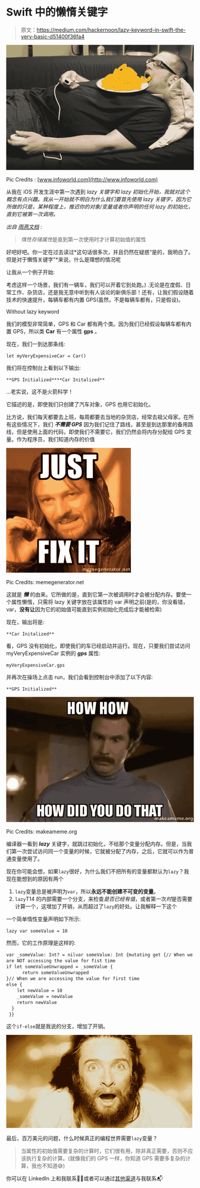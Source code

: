 # Swift 中的懒惰关键字

> 原文：<https://medium.com/hackernoon/lazy-keyword-in-swift-the-very-basic-d51400f36fa4>

![](img/53e13db06274dceea2e080e3f37e9ac2.png)

Pic Credits : [www.infoworld.com](http://www.infoworld.com)

从我在 iOS 开发生涯中第一次遇到 *lazy 关键字和 lazy 初始化开始，我就对这个概念有点兴趣。我从一开始就不明白为什么我们要首先使用 lazy 关键字，因为它所做的只是，某种程度上，推迟你的对象/变量或者你声明的任何 lazy 的初始化，直到它被第一次调用。*

*出自* [*雨燕文档*](https://swift.org/documentation/) *:*

> *惰性存储属性*是直到第一次使用时才计算初始值的属性

好吧好吧。你一定在过去读过*这句话很多次，并且仍然在疑惑“是的，我明白了。但是对于懒惰关键字"*来说，什么是理想的情况呢

让我从一个例子开始:

考虑这样一个场景，我们有一辆车，我们可以开着它到处跑。) .无论是在度假、日常工作、杂货店，还是我无意中听到有人谈论的新俱乐部！还有，让我们假设随着技术的快速提升，每辆车都有内置 GPS(虽然，不是每辆车都有，只是假设)。

Without lazy keyword

我们的模型非常简单，GPS 和 Car 都有两个类。因为我们已经假设每辆车都有内置 GPS，所以类 **Car** 有一个属性 **gps** 。

现在，我们一到达那条线:

```
let myVeryExpensiveCar = Car()
```

我们将在控制台上看到以下输出:

```
**GPS Initialized****Car Initalized**
```

…老实说，这不是火箭科学！

它描述的是，即使我们只创建了汽车对象，GPS 也用它初始化。

比方说，我们每天都要去上班，每周都要去当地的杂货店，经常去祖父母家。在所有这些情况下，我们 ***不需要 GPS*** 因为我们记住了路线，甚至是到达那里的备用路线，但是使用上面的代码，即使我们不需要它，我们仍然会将内存分配给 GPS 变量。作为程序员，我们知道内存的价值

![](img/5f060d92b694a46b3d8cb7bcb76ead64.png)

Pic Credits: memegenerator.net

这就是 ***懒*** 的由来。它所做的是，直到它第一次被调用时才会被分配内存。要使一个属性懒惰，只需将 lazy 关键字放在该属性的 var 声明之前(是的，你没看错，var，**没有让**因为它的初始值可能直到实例初始化完成后才能被检索)

现在，输出将是:

```
**Car Initalized**
```

看，GPS 没有初始化，即使我们的车已经启动并运行。现在，只要我们尝试访问 myVeryExpensiveCar 实例的 ***gps*** 属性:

```
myVeryExpensiveCar.gps
```

并再次在操场上点击 run，我们会看到控制台中添加了以下内容:

```
**GPS Initialized**
```

![](img/3ef490895816b480bcc0bd9d66a2d8aa.png)

Pic Credits: makeameme.org

编译器一看到 ***lazy*** 关键字，就跳过初始化，不给那个变量分配内存。但是，当我们第一次尝试访问同一个变量的时候，它就被分配了内存，之后，它就可以作为普通变量使用了。

现在你可能会想，如果`lazy`很好，为什么我们不把所有的变量都默认为`lazy`？我现在能想到的原因有两个

1.  `lazy`变量总是被声明为`var`，所以**永远不能创建不可变的变量**。
2.  `lazy`T14 的内部需要一个分支，来检查*是否已经有值*，或者第一次*时*是否需要计算一个，这增加了开销，从而超过了`lazy`的好处。让我解释一下这个

一个简单惰性变量声明如下所示:

```
lazy var someValue = 10
```

然而，它的工作原理是这样的:

```
var _someValue: Int? = nilvar someValue: Int {mutating get {// When we are NOT accessing the value for fist time
if let someValueUnwrapped = _someValue { 
      return someValueUnwrapped
}// When we are accessing the value for first time
else { 
    let newValue = 10
    _someValue = newValue
    return newValue
  }
 }}
```

这个`if-else`就是我说的分支，增加了开销。

![](img/b289e201401e287aa2170b052e605caf.png)

最后，百万美元的问题，什么时候真正的编程世界需要`lazy`变量？

> 当属性的初始值需要复杂的计算时，它们很有用，除非真正需要，否则不应该执行复杂的计算。(就像我们的 GPS 一样，你知道 GPS 需要多复杂的计算，我也不知道😅)

你可以在 LinkedIn 上和我联系👱🏻或者可以通过[其他渠道](https://about.me/shubhambakshi)与我联系📬